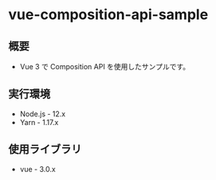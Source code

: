 # vue-composition-api-sample

## 概要

- Vue 3 で Composition API を使用したサンプルです。

## 実行環境

- Node.js - 12.x
- Yarn - 1.17.x

## 使用ライブラリ

- vue - 3.0.x
